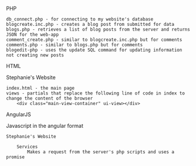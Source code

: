 PHP 

	db_connect.php - for connecting to my website's database 
	blogcreate.inc.php - creates a blog post from submitted for data
	blogs.php - retrieves a list of blog posts from the server and returns JSON for the web-app
	comment_create.php - similar to blogcreate.inc.php but for comments
	comments.php - similar to blogs.php but for comments 
	blogedit-php - uses the update SQL command for updating information not creating new posts

HTML 

Stephanie's Website
	
	index.html - the main page 
	views - partials that replace the following line of code in index to change the content of the browser
		<div class="main-view-container" ui-view></div>

AngularJS

Javascript in the angular format 

	Stephanie's Website 
	
		Services
			Makes a request from the server's php scripts and uses a promise 